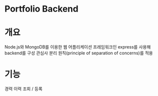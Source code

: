 # Portfolio Backend

# 개요

Node.js와 MongoDB를 이용한 웹 어플리케이션 프레임워크인 express를 사용해 backend를 구성
관심사 분리 원칙(principle of separation of concerns)를 적용

# 기능

경력 이력 조회 / 등록
